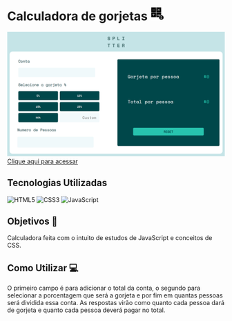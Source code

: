 # Calculadora de gorjetas ![Calculadora](./assets/img/icons8-calculadora-32.png)

![Gorjetas](./assets/img/vitrine.png)
<a href="https://lpessolato.github.io/Calculadora-de-gorjetas/">Clique aqui para acessar</a>

## Tecnologias Utilizadas

![HTML5](https://img.shields.io/badge/html5-%23323330.svg?style=for-the-badge&logo=html5&logoColor=orange) 
![CSS3](https://img.shields.io/badge/CSS3-%23323330.svg?style=for-the-badge&logo=CSS3&logoColor=%230390fc)
![JavaScript](https://img.shields.io/badge/javascript-%23323330.svg?style=for-the-badge&logo=javascript&logoColor=%23F7DF1E)

## Objetivos  🎯
<p>Calculadora feita com o intuito de estudos de JavaScript e conceitos de CSS.</p>

## Como Utilizar 💻
<p>O primeiro campo é para adicionar o total da conta,  o segundo para selecionar a porcentagem que será a gorjeta e por fim em quantas pessoas será dividida essa conta. As respostas virão como quanto cada pessoa dará de gorjeta e quanto cada pessoa deverá pagar no total.</p>
